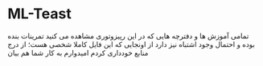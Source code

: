 # ML-Teast
تمامی آموزش ها و دفترچه هایی که در این رپیزوتوری مشاهده می کنید تمرینات بنده بوده و احتمال وجود اشتباه نیز دارد
از اونجایی که این فایل کاملا شخصی هست؛ از درج منابع خودداری کردم
امیدوارم به کار شما هم بیان
